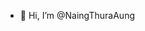 - 👋 Hi, I’m @NaingThuraAung
<!---
NaingThuraAungDev/NaingThuraAungDev is a ✨ special ✨ repository because its `README.md` (this file) appears on your GitHub profile.
You can click the Preview link to take a look at your changes.
--->
